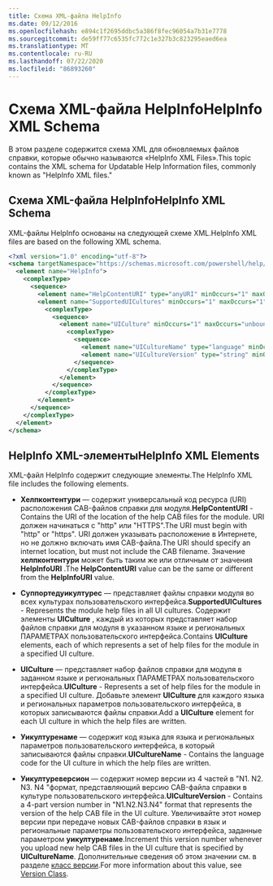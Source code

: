 ```yaml
---
title: Схема XML-файла HelpInfo
ms.date: 09/12/2016
ms.openlocfilehash: e894c1f2695ddbc5a386f8fec96054a7b31e7778
ms.sourcegitcommit: de59ff77c6535fc772c1e327b3c823295eaed6ea
ms.translationtype: MT
ms.contentlocale: ru-RU
ms.lasthandoff: 07/22/2020
ms.locfileid: "86893260"
---
```

# <a name="helpinfo-xml-schema"></a><span data-ttu-id="c2f17-102">Схема XML-файла HelpInfo</span><span class="sxs-lookup"><span data-stu-id="c2f17-102">HelpInfo XML Schema</span></span>

<span data-ttu-id="c2f17-103">В этом разделе содержится схема XML для обновляемых файлов справки, которые обычно называются «HelpInfo XML Files».</span><span class="sxs-lookup"><span data-stu-id="c2f17-103">This topic contains the XML schema for Updatable Help Information files, commonly known as "HelpInfo XML files."</span></span>

## <a name="helpinfo-xml-schema"></a><span data-ttu-id="c2f17-104">Схема XML-файла HelpInfo</span><span class="sxs-lookup"><span data-stu-id="c2f17-104">HelpInfo XML Schema</span></span>

<span data-ttu-id="c2f17-105">XML-файлы HelpInfo основаны на следующей схеме XML.</span><span class="sxs-lookup"><span data-stu-id="c2f17-105">HelpInfo XML files are based on the following XML schema.</span></span>

```xml
<?xml version="1.0" encoding="utf-8"?>
<schema targetNamespace="https://schemas.microsoft.com/powershell/help/2010/05" xmlns="http://www.w3.org/2001/XMLSchema">
  <element name="HelpInfo">
    <complexType>
      <sequence>
        <element name="HelpContentURI" type="anyURI" minOccurs="1" maxOccurs="1" />
        <element name="SupportedUICultures" minOccurs="1" maxOccurs="1">
          <complexType>
            <sequence>
              <element name="UICulture" minOccurs="1" maxOccurs="unbounded">
                <complexType>
                  <sequence>
                    <element name="UICultureName" type="language" minOccurs="1" maxOccurs="1" />
                    <element name="UICultureVersion" type="string" minOccurs="1" maxOccurs="1" />
                  </sequence>
                </complexType>
              </element>
            </sequence>
          </complexType>
        </element>
      </sequence>
    </complexType>
  </element>
</schema>
```

## <a name="helpinfo-xml-elements"></a><span data-ttu-id="c2f17-106">HelpInfo XML-элементы</span><span class="sxs-lookup"><span data-stu-id="c2f17-106">HelpInfo XML Elements</span></span>

<span data-ttu-id="c2f17-107">XML-файл HelpInfo содержит следующие элементы.</span><span class="sxs-lookup"><span data-stu-id="c2f17-107">The HelpInfo XML file includes the following elements.</span></span>

- <span data-ttu-id="c2f17-108">**Хелпконтентури** — содержит универсальный код ресурса (URI) расположения CAB-файлов справки для модуля.</span><span class="sxs-lookup"><span data-stu-id="c2f17-108">**HelpContentURI** - Contains the URI of the location of the help CAB files for the module.</span></span> <span data-ttu-id="c2f17-109">URI должен начинаться с "http" или "HTTPS".</span><span class="sxs-lookup"><span data-stu-id="c2f17-109">The URI must begin with "http" or "https".</span></span> <span data-ttu-id="c2f17-110">URI должен указывать расположение в Интернете, но не должно включать имя CAB-файла.</span><span class="sxs-lookup"><span data-stu-id="c2f17-110">The URI should specify an internet location, but must not include the CAB filename.</span></span> <span data-ttu-id="c2f17-111">Значение **хелпконтентури** может быть таким же или отличным от значения **HelpInfoURI** .</span><span class="sxs-lookup"><span data-stu-id="c2f17-111">The **HelpContentURI** value can be the same or different from the **HelpInfoURI** value.</span></span>

- <span data-ttu-id="c2f17-112">**Суппортедуикултурес** — представляет файлы справки модуля во всех культурах пользовательского интерфейса.</span><span class="sxs-lookup"><span data-stu-id="c2f17-112">**SupportedUICultures** - Represents the module help files in all UI cultures.</span></span> <span data-ttu-id="c2f17-113">Содержит элементы **UICulture** , каждый из которых представляет набор файлов справки для модуля в указанном языке и региональных ПАРАМЕТРАХ пользовательского интерфейса.</span><span class="sxs-lookup"><span data-stu-id="c2f17-113">Contains **UICulture** elements, each of which represents a set of help files for the module in a specified UI culture.</span></span>

- <span data-ttu-id="c2f17-114">**UICulture** — представляет набор файлов справки для модуля в заданном языке и региональных ПАРАМЕТРАХ пользовательского интерфейса.</span><span class="sxs-lookup"><span data-stu-id="c2f17-114">**UICulture** - Represents a set of help files for the module in a specified UI culture.</span></span> <span data-ttu-id="c2f17-115">Добавьте элемент **UICulture** для каждого языка и региональных параметров пользовательского интерфейса, в которых записываются файлы справки.</span><span class="sxs-lookup"><span data-stu-id="c2f17-115">Add a **UICulture** element for each UI culture in which the help files are written.</span></span>

- <span data-ttu-id="c2f17-116">**Уикултуренаме** — содержит код языка для языка и региональных параметров пользовательского интерфейса, в который записываются файлы справки.</span><span class="sxs-lookup"><span data-stu-id="c2f17-116">**UICultureName** - Contains the language code for the UI culture in which the help files are written.</span></span>

- <span data-ttu-id="c2f17-117">**Уикултуреверсион** — содержит номер версии из 4 частей в "N1. N2. N3. N4 "формат, представляющий версию CAB-файла справки в культуре пользовательского интерфейса.</span><span class="sxs-lookup"><span data-stu-id="c2f17-117">**UICultureVersion** - Contains a 4-part version number in "N1.N2.N3.N4" format that represents the version of the help CAB file in the UI culture.</span></span> <span data-ttu-id="c2f17-118">Увеличивайте этот номер версии при передаче новых CAB-файлов справки в язык и региональные параметры пользовательского интерфейса, заданные параметром **уикултуренаме**.</span><span class="sxs-lookup"><span data-stu-id="c2f17-118">Increment this version number whenever you upload new help CAB files in the UI culture that is specified by **UICultureName**.</span></span> <span data-ttu-id="c2f17-119">Дополнительные сведения об этом значении см. в разделе [класс версии](/dotnet/api/system.version).</span><span class="sxs-lookup"><span data-stu-id="c2f17-119">For more information about this value, see [Version Class](/dotnet/api/system.version).</span></span>
